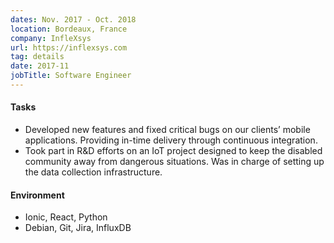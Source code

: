 ```yaml
---
dates: Nov. 2017 - Oct. 2018
location: Bordeaux, France
company: InfleXsys
url: https://inflexsys.com
tag: details
date: 2017-11
jobTitle: Software Engineer
---
```


#### Tasks

- Developed new features and fixed critical bugs on our clients’ mobile applications. Providing in-time delivery through continuous integration.
- Took part in R&D efforts on an IoT project designed to keep the disabled community away from dangerous situations. Was in charge of setting up the data collection infrastructure.

#### Environment

- Ionic, React, Python
- Debian, Git, Jira, InfluxDB
